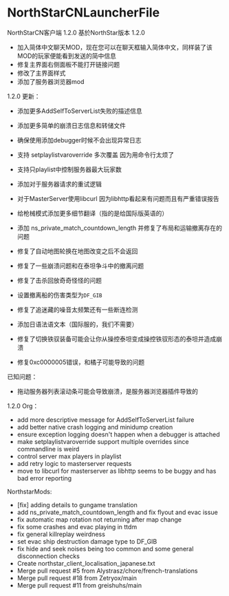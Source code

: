 <!--
 * @Author: HK560
 * @Date: 2021-12-25 13:34:04
 * @LastEditTime: 2021-12-29 11:26:23
 * @LastEditors: HK560
 * @Description:
 * @FilePath: \NorthStarCN_WIKIh:\github\ttf\NorthStarCNLauncherFile\README.md
 * My Blog: https://blog.hk560.top
-->
# NorthStarCNLauncherFile
NorthStarCN客户端 1.2.0
基於NorthStar版本 1.2.0

- 加入简体中文聊天MOD，现在您可以在聊天框输入简体中文，同样装了该MOD的玩家便能看到发送的简中信息
- 修复主界面右侧面板不能打开链接问题
- 修改了主界面样式
- 添加了服务器浏览器mod

1.2.0 更新：
- 添加更多AddSelfToServerList失败的描述信息
- 添加更多简单的崩溃日志信息和转储文件
- 确保使用添加debugger时候不会出现异常日志
- 支持 setplaylistvaroverride 多次覆盖 因为用命令行太烦了
- 支持只playlist中控制服务器最大玩家数
- 添加对于服务器请求的重试逻辑
- 对于MasterServer使用libcurl 因为libhttp看起来有问题而且有严重错误报告

- 给枪械模式添加更多细节翻译（指的是给国际版英语的）
- 添加 ns_private_match_countdown_length 并修复了布局和运输撤离存在的问题
- 修复了自动地图轮换在地图改变之后不会返回
- 修复了一些崩溃问题和在泰坦争斗中的撤离问题
- 修复了击杀回放奇奇怪怪的问题
- 设置撤离船的伤害类型为`DF_GIB`
- 修复了追迷藏的噪音太频繁还有一些断连检测
- 添加日语法语文本（国际服的，我们不需要）
- 修复了切换铁驭装备可能会让你从操控泰坦变成操控铁驭形态的泰坦并造成崩溃
- 修复0xc0000005错误，和橘子可能导致的问题

已知问题：
- 拖动服务器列表滚动条可能会导致崩溃，是服务器浏览器插件导致的

1.2.0 Org：
- add more descriptive message for AddSelfToServerList failure
- add better native crash logging and minidump creation
- ensure exception logging doesn't happen when a debugger is attached
- make setplaylistvaroverride support multiple overrides since commandline is weird
- control server max players in playlist
- add retry logic to masterserver requests
- move to libcurl for masterserver as libhttp seems to be buggy and has bad error reporting

 NorthstarMods:
- [fix] adding details to gungame translation
- add ns_private_match_countdown_length and fix flyout and evac issue
- fix automatic map rotation not returning after map change
- fix some crashes and evac playing in ttdm
- fix general killreplay weirdness
- set evac ship destruction damage type to DF_GIB
- fix hide and seek noises being too common and some general disconnection checks
- Create northstar_client_localisation_japanese.txt
- Merge pull request #5 from Alystrasz/chore/french-translations
- Merge pull request #18 from Zetryox/main
- Merge pull request #11 from greishuhs/main

